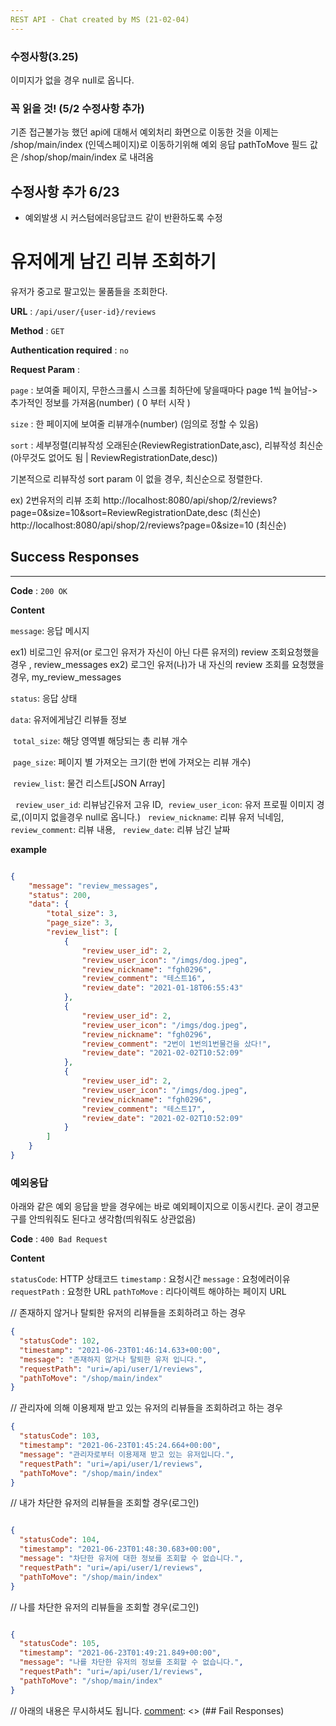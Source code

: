 ```yaml
---
REST API - Chat created by MS (21-02-04)
---
```



### 수정사항(3.25)

이미지가 없을 경우 null로 옵니다.

### 꼭 읽을 것! (5/2 수정사항 추가)
기존 접근불가능 했던 api에 대해서 예외처리 화면으로 이동한 것을 이제는 /shop/main/index (인덱스페이지)로 이동하기위해 예외 응답 pathToMove 필드 값은 /shop/shop/main/index 로 내려옴

## 수정사항 추가 6/23
- 예외발생 시 커스텀에러응답코드 같이 반환하도록 수정

# 유저에게 남긴 리뷰 조회하기

유저가 중고로 팔고있는 물품들을 조회한다.


**URL** : `/api/user/{user-id}/reviews` 

**Method** : `GET`

**Authentication required** : `no`

**Request Param** : 

`page` : 보여줄 페이지, 무한스크롤시 스크롤 최하단에 닿을때마다 page 1씩 늘어남-> 추가적인 정보를 가져옴(number) ( 0 부터 시작 )

`size` : 한 페이지에 보여줄 리뷰개수(number) (임의로 정할 수 있음)

`sort` : 세부정렬(리뷰작성 오래된순(ReviewRegistrationDate,asc), 리뷰작성 최신순(아무것도 없어도 됨 | ReviewRegistrationDate,desc))

기본적으로 리뷰작성 sort param 이 없을 경우, 최신순으로 정렬한다.

ex)
2번유저의 리뷰 조회
http://localhost:8080/api/shop/2/reviews?page=0&size=10&sort=ReviewRegistrationDate,desc (최신순)
http://localhost:8080/api/shop/2/reviews?page=0&size=10 (최신순)

## Success Responses

___

**Code** : `200 OK`

**Content**

`message`: 응답 메시지 

ex1) 비로그인 유저(or 로그인 유저가 자신이 아닌 다른 유저의) review 조회요청했을 경우 , review_messages
ex2) 로그인 유저(나)가 내 자신의 review 조회를 요청했을 경우, my_review_messages

`status`: 응답 상태 

`data`: 유저에게남긴 리뷰들 정보

​		`total_size`: 해당 영역별 해당되는 총 리뷰 개수 

​		`page_size`: 페이지 별 가져오는 크기(한 번에 가져오는 리뷰 개수)

​		`review_list`: 물건 리스트[JSON Array]

​		​		 `review_user_id`: 리뷰남긴유저 고유 ID,
​		​		 `review_user_icon`: 유저 프로필 이미지 경로,(이미지 없을경우 null로 옵니다.)
​		​		 `review_nickname`: 리뷰 유저 닉네임,
​		​		 `review_comment`: 리뷰 내용,
​		​		 `review_date`: 리뷰 남긴 날짜



**example**

```json

{
    "message": "review_messages",
    "status": 200,
    "data": {
        "total_size": 3,
        "page_size": 3,
        "review_list": [
            {
                "review_user_id": 2,
                "review_user_icon": "/imgs/dog.jpeg",
                "review_nickname": "fgh0296",
                "review_comment": "테스트16",
                "review_date": "2021-01-18T06:55:43"
            },
            {
                "review_user_id": 2,
                "review_user_icon": "/imgs/dog.jpeg",
                "review_nickname": "fgh0296",
                "review_comment": "2번이 1번의1번물건을 샀다!",
                "review_date": "2021-02-02T10:52:09"
            },
            {
                "review_user_id": 2,
                "review_user_icon": "/imgs/dog.jpeg",
                "review_nickname": "fgh0296",
                "review_comment": "테스트17",
                "review_date": "2021-02-02T10:52:09"
            }
        ]
    }
}

```

### 예외응답
아래와 같은 예외 응답을 받을 경우에는 바로 예외페이지으로 이동시킨다.
굳이 경고문구를 안띄워줘도 된다고 생각함(띄워줘도 상관없음)

**Code** : `400 Bad Request`

**Content**

`statusCode`: HTTP 상태코드
`timestamp` : 요청시간
`message` : 요청에러이유
`requestPath` : 요청한 URL
`pathToMove` : 리다이렉트 해야하는 페이지 URL

// 존재하지 않거나 탈퇴한 유저의 리뷰들을 조회하려고 하는 경우
```json
{
  "statusCode": 102,
  "timestamp": "2021-06-23T01:46:14.633+00:00",
  "message": "존재하지 않거나 탈퇴한 유저 입니다.",
  "requestPath": "uri=/api/user/1/reviews",
  "pathToMove": "/shop/main/index"
}
```

// 관리자에 의해 이용제재 받고 있는 유저의 리뷰들을 조회하려고 하는 경우
```json
{
  "statusCode": 103,
  "timestamp": "2021-06-23T01:45:24.664+00:00",
  "message": "관리자로부터 이용제재 받고 있는 유저입니다.",
  "requestPath": "uri=/api/user/1/reviews",
  "pathToMove": "/shop/main/index"
}
```

// 내가 차단한 유저의 리뷰들을 조회할 경우(로그인)

```json

{
  "statusCode": 104,
  "timestamp": "2021-06-23T01:48:30.683+00:00",
  "message": "차단한 유저에 대한 정보를 조회할 수 없습니다.",
  "requestPath": "uri=/api/user/1/reviews",
  "pathToMove": "/shop/main/index"
}

```

// 나를 차단한 유저의 리뷰들을 조회할 경우(로그인)

```json

{
  "statusCode": 105,
  "timestamp": "2021-06-23T01:49:21.849+00:00",
  "message": "나를 차단한 유저의 정보를 조회할 수 없습니다.",
  "requestPath": "uri=/api/user/1/reviews",
  "pathToMove": "/shop/main/index"
}

```




// 아래의 내용은 무시하셔도 됩니다.
[comment]: <> (## Fail Responses)

[comment]: <> (차단한 유저 혹은 차단된 유저의 리뷰를 보기위해서 api요청을 보냈을 경우 다음과 같은 에러응답값을 반환한다.)

[comment]: <> (**Code** : `403 Forbidden`)

[comment]: <> (**Content**)

[comment]: <> (`statusCode`: HTTP 상태코드)

[comment]: <> (`timestamp` : 요청시간)

[comment]: <> (`message` : 요청에러이유)

[comment]: <> (`description` : 요청한 URL)

[comment]: <> (**example**)

[comment]: <> (1번유저가 차단한 유저의 10번의 리뷰들을 보려고 리뷰정보를 요청할 때 반환되는 값이다)

[comment]: <> (```json)

[comment]: <> ({)

[comment]: <> (    "statusCode": 403,)

[comment]: <> (    "timestamp": "2021-02-04T13:27:24.455+00:00",)

[comment]: <> (    "message": "Unable to access blocked user.",)

[comment]: <> (    "description": "uri=/api/shop/10/reviews")

[comment]: <> (})

[comment]: <> (```)


